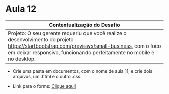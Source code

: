 # Aula 12

|Contextualização do Desafio|
|-|
|Projeto: O seu gerente requeriu que você realize o desenvolvimento do projeto https://startbootstrap.com/previews/small-business, com o foco em deixar responsivo, funcionando perfeitamente no mobile e no desktop.|
- Crie uma pasta em documentos, com o nome de aula 11, e crie dois arquivos, um .html e o outro .css. 


- Link para o forms: <a href="#">Clique aqui!</a>